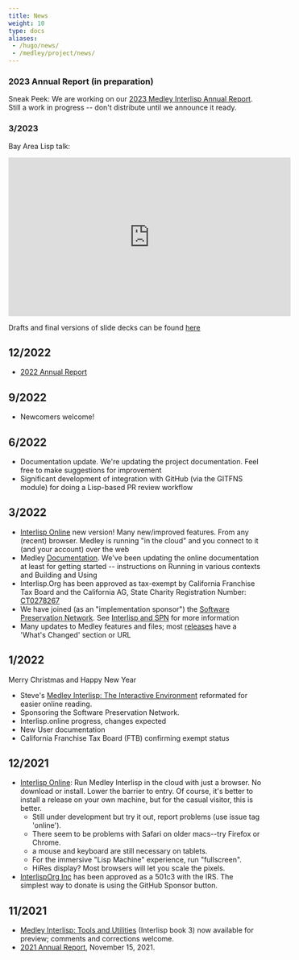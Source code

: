 ```yaml
---
title: News
weight: 10
type: docs
aliases:
 - /hugo/news/
 - /medley/project/news/
---
```


### 2023 Annual Report (in preparation)

Sneak Peek: We are working on our [2023 Medley Interlisp Annual Report](https://docs.google.com/document/d/1yL1WeYvgu5JstWyjD3fWl1mDZv8kIr_U3_1onSWvUko/edit?usp=sharing). Still a work in progress -- don't distribute until we announce it ready.

### 3/2023

Bay Area Lisp talk:

<iframe width="560" height="315" src="https://www.youtube.com/embed/N1MobfEaoWY" title="YouTube video player" frameborder="0" allow="accelerometer; autoplay; clipboard-write; encrypted-media; gyroscope; picture-in-picture; web-share" allowfullscreen></iframe>

Drafts and final versions of slide decks can be found [here](https://drive.google.com/drive/folders/1wQZ9F-doxx5gsGaQ7gKtOa5AObJalNJ9?usp=sharing)

## 12/2022
* [2022 Annual Report](/project/status/2022medleyannualreport)

## 9/2022
* Newcomers welcome!

## 6/2022
* Documentation update. We're updating the project documentation. Feel free to make suggestions for improvement
* Significant development of integration with GitHub (via the GITFNS module) for doing a Lisp-based PR review workflow

## 3/2022

* [Interlisp Online](https://online.interlisp.org) new version! Many new/improved features. From any (recent) browser. Medley is running "in the cloud" and you connect to it (and your account) over the web
* Medley [Documentation](https://github.com/Interlisp/medley/wiki/Documentation). We've been updating the online documentation at least for getting started -- instructions on Running in various contexts and Building and Using
* Interlisp.Org has been approved as tax-exempt by California Franchise Tax Board and the California AG, State Charity Registration Number: [CT0278267](https://rct.doj.ca.gov/Verification/Web/Search.aspx?facility=Y)
* We have joined (as an "implementation sponsor") the [Software Preservation Network](https://www.softwarepreservationnetwork.org/). See [Interlisp and SPN](https://www.softwarepreservationnetwork.org/Interlisp/) for more information
* Many updates to Medley features and files; most [releases](https://github.com/Interlisp/medley/releases) have a 'What's Changed' section or URL

## 1/2022

Merry Christmas and Happy New Year

* Steve's [Medley Interlisp: The Interactive Environment](https://interlisp.org/documentation/20211225-interlisp-book-2.pdf) reformated for easier online reading.
* Sponsoring the Software Preservation Network.
* Interlisp.online progress, changes expected
* New User documentation
* California Franchise Tax Board (FTB) confirming exempt status

## 12/2021

* [Interlisp Online](https://online.interlisp.org): Run Medley Interlisp in the cloud with just a browser. No download or install. Lower the barrier to entry. Of course, it's better to install a release on your own machine, but for the casual visitor, this is better.
  * Still under development but try it out, report problems (use issue tag 'online').
  * There seem to be problems with Safari on older macs--try Firefox or Chrome.
  * a mouse and keyboard are still necessary on tablets.
  * For the immersive "Lisp Machine" experience, run "fullscreen".
  * HiRes display? Most browsers will let you scale the pixels.
* [InterlispOrg Inc](https://github.com/Interlisp/medley/wiki/InterlispOrg-Inc) has been approved as a 501c3 with the IRS. The simplest way to donate is using the GitHub Sponsor button.

## 11/2021

* [Medley Interlisp: Tools and Utilities](https://interlisp.org/documentation/2021-interlisp-book-3.pdf) (Interlisp book 3) now available for preview; comments and corrections welcome.
* [2021 Annual Report](/project/status/2021medleyannualreport), November 15, 2021.
